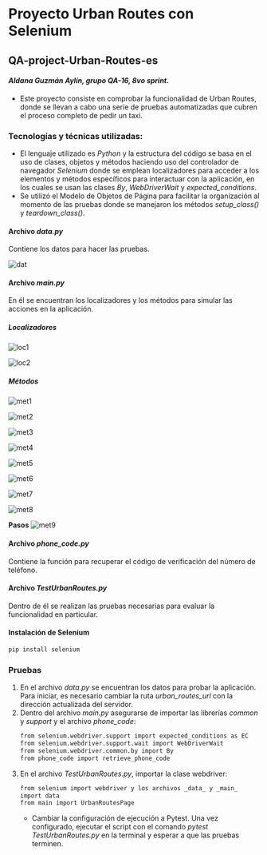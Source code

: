 # Proyecto Urban Routes con Selenium 
## QA-project-Urban-Routes-es
#### _Aldana Guzmán Aylín, grupo QA-16, 8vo sprint._
- Este proyecto consiste en comprobar la funcionalidad de Urban Routes, donde se llevan a cabo una serie de pruebas automatizadas que cubren el proceso completo de pedir un taxi. 


### **Tecnologías y técnicas utilizadas**: 
- El lenguaje utilizado es _Python_ y la estructura del código se basa en el uso de clases, objetos y métodos haciendo uso del controlador de navegador _Selenium_ donde se emplean
localizadores para acceder a los elementos y métodos específicos para interactuar con la aplicación, en los cuales se usan las clases _By_, _WebDriverWait_ y _expected_conditions_.
- Se utilizó el Modelo de Objetos de Página para facilitar la organización al momento de las pruebas donde se manejaron los métodos _setup_class()_ y _teardown_class()_.

#### Archivo _data.py_
Contiene los datos para hacer las pruebas.

![dat](https://github.com/user-attachments/assets/d4098f11-0652-4c42-ad47-d95cbf1da49a)


#### Archivo _main.py_
En él se encuentran los localizadores y los métodos para simular las acciones en la aplicación.
##### Localizadores
![loc1](https://github.com/user-attachments/assets/7e9a0db3-106b-4e32-a434-973af94de0ff)

![loc2](https://github.com/user-attachments/assets/ba326e25-ec56-4bb5-9eab-9976b51d7d61)

##### Métodos
![met1](https://github.com/user-attachments/assets/e82a3fa8-d451-4a67-a612-d8b6bc9ac4f4)

![met2](https://github.com/user-attachments/assets/8becb4ff-2456-4302-ae62-8e0979c786a2)

![met3](https://github.com/user-attachments/assets/e46706a4-afa0-42e4-bcc9-a881bce6babe)

![met4](https://github.com/user-attachments/assets/158635f2-a291-438d-9251-ee88955c885e)

![met5](https://github.com/user-attachments/assets/641ce3fd-090c-4468-9d72-78013d20002f)

![met6](https://github.com/user-attachments/assets/faed7a7b-b548-4dca-b58c-ab72e1cac1fb)

![met7](https://github.com/user-attachments/assets/f75dac18-1f0d-49fa-873b-8ba63f657d53)

![met8](https://github.com/user-attachments/assets/22426f0e-482f-4fa5-bc0a-a0efaa9b0094)

**Pasos**
![met9](https://github.com/user-attachments/assets/4611239c-4042-4067-aeb9-c07061099b89)







#### Archivo _phone_code.py_
Contiene la función para recuperar el código de verificación del número de teléfono.

#### Archivo _TestUrbanRoutes.py_ 
Dentro de él se realizan las pruebas necesarias para evaluar la funcionalidad en particular.

#### Instalación de Selenium
```sh
pip install selenium
```

### Pruebas
1. En el archivo _data.py_ se encuentran los datos para probar la aplicación. 
Para iniciar, es necesario cambiar la ruta _urban_routes_url_ con la dirección actualizada del servidor.
2. Dentro del archivo _main.py_ asegurarse de importar las librerías _common_ y _support_ y el archivo _phone_code_:
   ```sh
   from selenium.webdriver.support import expected_conditions as EC
   from selenium.webdriver.support.wait import WebDriverWait
   from selenium.webdriver.common.by import By
   from phone_code import retrieve_phone_code
   ```
3. En el archivo _TestUrbanRoutes.py_, importar la clase webdriver:
   ```sh
   from selenium import webdriver y los archivos _data_ y _main_
   import data
   from main import UrbanRoutesPage
   ```
   - Cambiar la configuración de ejecución a Pytest. Una vez configurado, ejecutar el script con el comando _pytest TestUrbanRoutes.py_ en la terminal y esperar a que las pruebas terminen.
